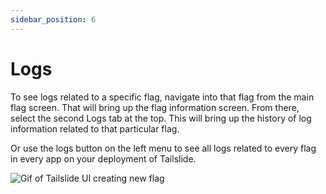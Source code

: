 ```yaml
---
sidebar_position: 6
---
```

# Logs

To see logs related to a specific flag, navigate into that flag from the main flag screen. That will bring up the flag information screen. From there, select the second Logs tab at the top. This will bring up the history of log information related to that particular flag. 

Or use the logs button on the left menu to see all logs related to every flag in every app on your deployment of Tailslide.

<div style={{textAlign: 'center'}}>
  <img src={require('./../assets/logs.gif').default} alt='Gif of Tailslide UI creating new flag' />
</div>
